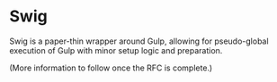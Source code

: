 Swig
=========

Swig is a paper-thin wrapper around Gulp, allowing for pseudo-global execution of Gulp with minor setup logic and preparation.

(More information to follow once the RFC is complete.)